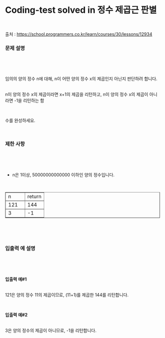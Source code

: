 # Coding-test solved in 정수 제곱근 판별
<p data-ke-size="size18">&nbsp;</p>

출처 : https://school.programmers.co.kr/learn/courses/30/lessons/12934


<h3 id="var" data-ke-size="size23"><b>문제 설명</b></h3>
<p data-ke-size="size18">&nbsp;</p>
<p data-ke-size="size18">&nbsp;</p>
<p data-ke-size="size16">임의의 양의 정수 n에 대해, n이 어떤 양의 정수 x의 제곱인지 아닌지 판단하려 합니다.</p>
<p data-ke-size="size16"><br />n이 양의 정수 x의 제곱이라면 x+1의 제곱을 리턴하고, n이 양의 정수 x의 제곱이 아니라면 -1을 리턴하는 함</p>
<p data-ke-size="size16">&nbsp;</p>
<p data-ke-size="size16">수를 완성하세요.</p>
<p data-ke-size="size16">&nbsp;</p>
<h3 id="var" data-ke-size="size23"><b>제한 사항</b></h3>
<p data-ke-size="size16">&nbsp;</p>
<p data-ke-size="size18">&nbsp;</p>
<ul style="list-style-type: disc;" data-ke-list-type="disc">
<li>n은 1이상, 50000000000000 이하인 양의 정수입니다.</li>
</ul>
<p data-ke-size="size16">&nbsp;</p>
<table style="border-collapse: collapse; width: 100%;" border="1" data-ke-align="alignLeft" data-ke-style="style12">
<tbody>
<tr>
<td style="width: 50%;">n</td>
<td style="width: 50%;">return</td>
</tr>
<tr>
<td style="width: 50%;">121</td>
<td style="width: 50%;">144</td>
</tr>
<tr>
<td style="width: 50%;">3</td>
<td style="width: 50%;">-1</td>
</tr>
</tbody>
</table>
<p data-ke-size="size18"><br /><b></b></p>
<p data-ke-size="size18">&nbsp;</p>
<h3 id="var" data-ke-size="size23"><b>입출력 예 설명</b></h3>
<p data-ke-size="size18">&nbsp;</p>
<p data-ke-size="size18">&nbsp;</p>
<p data-ke-size="size16"><b>입출력 예#1</b></p>
<p data-ke-size="size16"><br />121은 양의 정수 11의 제곱이므로, (11+1)를 제곱한 144를 리턴합니다.</p>
<p data-ke-size="size16">&nbsp;</p>
<p data-ke-size="size16"><b>입출력 예#2</b></p>
<p data-ke-size="size16"><br />3은 양의 정수의 제곱이 아니므로, -1을 리턴합니다.</p>
<p data-ke-size="size16">&nbsp;</p>
<p data-ke-size="size16">&nbsp;</p>
<p data-ke-size="size16">&nbsp;</p>
